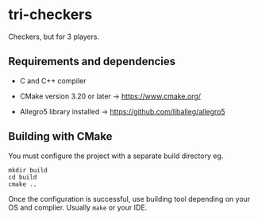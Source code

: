# tri-checkers

Checkers, but for 3 players.

## Requirements and dependencies

 - C and C++ compiler

 - CMake version 3.20 or later -> <https://www.cmake.org/>

 - Allegro5 library installed -> <https://github.com/liballeg/allegro5>

## Building with CMake

You must configure the project with a separate build directory eg.

    mkdir build
    cd build
    cmake ..

Once the configuration is successful, use building tool depending on your OS and complier.
Usually `make` or your IDE.